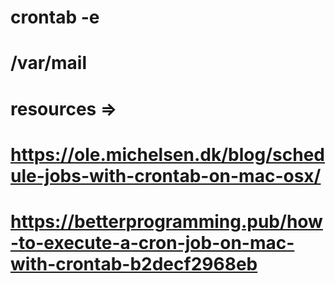 # crontab -e
# /var/mail
# resources =>
# https://ole.michelsen.dk/blog/schedule-jobs-with-crontab-on-mac-osx/
# https://betterprogramming.pub/how-to-execute-a-cron-job-on-mac-with-crontab-b2decf2968eb
